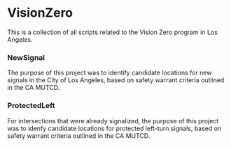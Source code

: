 # VisionZero

This is a collection of all scripts related to the Vision Zero program in Los Angeles. 

### NewSignal

The purpose of this project was to identify candidate locations for new signals in the City of Los Angeles, based on safety warrant criteria outlined in the CA MUTCD. 

### ProtectedLeft

For intersections that were already signalized, the purpose of this project was to idenfy candidate locations for protected left-turn signals, based on safety warrant criteria outlined in the CA MUTCD. 
